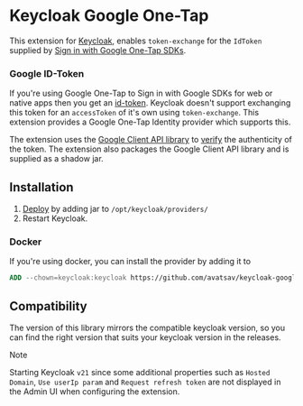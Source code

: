 # Keycloak Google One-Tap

This extension for [Keycloak](https://www.keycloak.org),
enables `token-exchange` for the `IdToken` supplied
by [Sign in with Google One-Tap SDKs](https://developers.google.com/identity/authentication).

### Google ID-Token

If you're using Google One-Tap to Sign in with Google SDKs for web or native apps then you get
an [id-token](https://auth0.com/docs/secure/tokens/id-tokens). Keycloak doesn't support exchanging this token for an
`accessToken` of it's own using `token-exchange`. This extension provides a Google One-Tap Identity provider which
supports this.

The extension uses the [Google Client API library](https://developers.google.com/api-client-library/java)
to [verify](https://developers.google.com/identity/gsi/web/guides/verify-google-id-token) the authenticity of the token.
The extension also packages the Google Client API library and is supplied as a shadow jar.

## Installation

1. [Deploy](https://www.keycloak.org/docs/latest/server_development/index.html#registering-provider-implementations)
   by adding jar to `/opt/keycloak/providers/`
2. Restart Keycloak.

### Docker

If you're using docker, you can install the provider by adding it to

```dockerfile
ADD --chown=keycloak:keycloak https://github.com/avatsav/keycloak-google-one-tap/releases/download/{version}/apple-identity-provider-{version}.jar /opt/keycloak/providers/apple-identity-provider-{verison}.jar
```

## Compatibility

The version of this library mirrors the compatible keycloak version, so you can find the right version that suits your
keycloak version in the releases.

> [!NOTE]
> Starting Keycloak `v21` since some additional properties such
> as `Hosted Domain`, `Use userIp param` and `Request refresh token`
> are not displayed in the Admin UI when configuring the extension.


